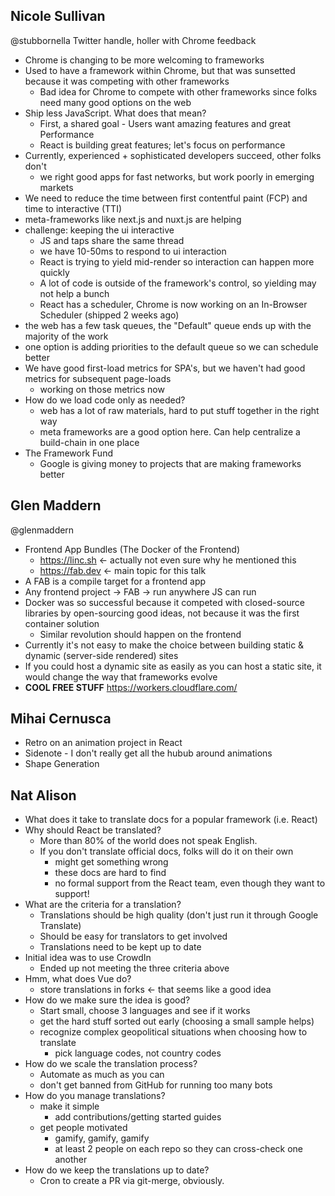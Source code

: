 ## Nicole Sullivan
@stubbornella Twitter handle, holler with Chrome feedback
* Chrome is changing to be more welcoming to frameworks
* Used to have a framework within Chrome, but that was sunsetted because it was competing with other frameworks
  * Bad idea for Chrome to compete with other frameworks since folks need many good options on the web
* Ship less JavaScript. What does that mean?
  * First, a shared goal - Users want amazing features and great Performance
  * React is building great features; let's focus on performance
* Currently, experienced + sophisticated developers succeed, other folks don't
  * we right good apps for fast networks, but work poorly in emerging markets
* We need to reduce the time between first contentful paint (FCP) and time to interactive (TTI)
* meta-frameworks like next.js and nuxt.js are helping
* challenge: keeping the ui interactive
  * JS and taps share the same thread
  * we have 10-50ms to respond to ui interaction
  * React is trying to yield mid-render so interaction can happen more quickly
  * A lot of code is outside of the framework's control, so yielding may not help a bunch
  * React has a scheduler, Chrome is now working on an In-Browser Scheduler (shipped 2 weeks ago)
* the web has a few task queues, the "Default" queue ends up with the majority of the work
* one option is adding priorities to the default queue so we can schedule better
* We have good first-load metrics for SPA's, but we haven't had good metrics for subsequent page-loads
  * working on those metrics now
* How do we load code only as needed?
  * web has a lot of raw materials, hard to put stuff together in the right way
  * meta frameworks are a good option here. Can help centralize a build-chain in one place
* The Framework Fund
  * Google is giving money to projects that are making frameworks better

## Glen Maddern
@glenmaddern
* Frontend App Bundles (The Docker of the Frontend)
  * https://linc.sh <- actually not even sure why he mentioned this
  * https://fab.dev <- main topic for this talk
* A FAB is a compile target for a frontend app
* Any frontend project -> FAB -> run anywhere JS can run
* Docker was so successful because it competed with closed-source libraries by open-sourcing good ideas, not because it was the first container solution
  * Similar revolution should happen on the frontend
* Currently it's not easy to make the choice between building static & dynamic (server-side rendered) sites
* If you could host a dynamic site as easily as you can host a static site, it would change the way that frameworks evolve
* **COOL FREE STUFF** https://workers.cloudflare.com/

## Mihai Cernusca
* Retro on an animation project in React
* Sidenote - I don't really get all the hubub around animations
* Shape Generation

## Nat Alison
* What does it take to translate docs for a popular framework (i.e. React)
* Why should React be translated?
  * More than 80% of the world does not speak English.
  * If you don't translate official docs, folks will do it on their own
    * might get something wrong
    * these docs are hard to find
    * no formal support from the React team, even though they want to support!
* What are the criteria for a translation?
  * Translations should be high quality (don't just run it through Google Translate)
  * Should be easy for translators to get involved
  * Translations need to be kept up to date
* Initial idea was to use CrowdIn
  * Ended up not meeting the three criteria above
* Hmm, what does Vue do?
  * store translations in forks <- that seems like a good idea
* How do we make sure the idea is good?
  * Start small, choose 3 languages and see if it works
  * get the hard stuff sorted out early (choosing a small sample helps)
  * recognize complex geopolitical situations when choosing how to translate
    * pick language codes, not country codes
* How do we scale the translation process?
  * Automate as much as you can
  * don't get banned from GitHub for running too many bots
* How do you manage translations?
  * make it simple
    * add contributions/getting started guides
  * get people motivated
    * gamify, gamify, gamify
    * at least 2 people on each repo so they can cross-check one another
* How do we keep the translations up to date?
  * Cron to create a PR via git-merge, obviously.
